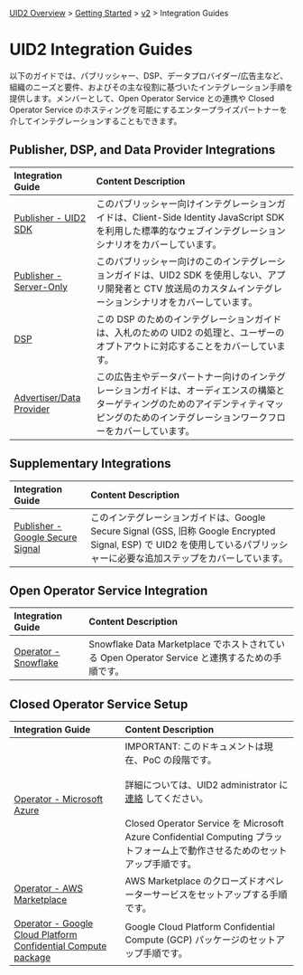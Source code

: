[UID2 Overview](../../../README-ja.md) > [Getting Started](../../README.md) > [v2](../README.md) > Integration Guides

# UID2 Integration Guides

以下のガイドでは、パブリッシャー、DSP、データプロバイダー/広告主など、組織のニーズと要件、およびその主な役割に基づいたインテグレーション手順を提供します。メンバーとして、Open Operator Service との連携や Closed Operator Service のホスティングを可能にするエンタープライズパートナーを介してインテグレーションすることもできます。

## Publisher, DSP, and Data Provider Integrations

| Integration Guide                                              | Content Description                                                                                                                                                                            |
| :------------------------------------------------------------- | :--------------------------------------------------------------------------------------------------------------------------------------------------------------------------------------------- |
| [Publisher - UID2 SDK](./publisher-client-side.md)             | このパブリッシャー向けインテグレーションガイドは、Client-Side Identity JavaScript SDK を利用した標準的なウェブインテグレーションシナリオをカバーしています。                                   |
| [Publisher - Server-Only](./custom-publisher-integration.md)   | このパブリッシャー向けのこのインテグレーションガイドは、UID2 SDK を使用しない、アプリ開発者と CTV 放送局のカスタムインテグレーションシナリオをカバーしています。                               |
| [DSP](./dsp-guide.md)                                          | この DSP のためのインテグレーションガイドは、入札のための UID2 の処理と、ユーザーのオプトアウトに対応することをカバーしています。                                                              |
| [Advertiser/Data Provider](./advertiser-dataprovider-guide.md) | この広告主やデータパートナー向けのインテグレーションガイドは、オーディエンスの構築とターゲティングのためのアイデンティティマッピングのためのインテグレーションワークフローをカバーしています。 |

## Supplementary Integrations

| Integration Guide                                              | Content Description                                                                                                                                                        |
| :------------------------------------------------------------- | :------------------------------------------------------------------------------------------------------------------------------------------------------------------------- |
| [Publisher - Google Secure Signal](./google-ss-integration.md) | このインテグレーションガイドは、Google Secure Signal (GSS, 旧称 Google Encrypted Signal, ESP) で UID2 を使用しているパブリッシャーに必要な追加ステップをカバーしています。 |

## Open Operator Service Integration

| Integration Guide                                          | Content Description                                                                            |
| :--------------------------------------------------------- | :--------------------------------------------------------------------------------------------- |
| [Operator - Snowflake](./../sdks/snowflake_integration.md) | Snowflake Data Marketplace でホストされている Open Operator Service と連携するための手順です。 |

## Closed Operator Service Setup

| Integration Guide                                                                                | Content Description                                                                                                                                                                                                                                                                          |
| :----------------------------------------------------------------------------------------------- | :------------------------------------------------------------------------------------------------------------------------------------------------------------------------------------------------------------------------------------------------------------------------------------------- |
| [Operator - Microsoft Azure](./operator-guide-azure-enclave.md)                                  | IMPORTANT: このドキュメントは現在、PoC の段階です。<br/><br/>詳細については、UID2 administrator に [連絡](../../README.md#contact-info) してください。<br/><br/>Closed Operator Service を Microsoft Azure Confidential Computing プラットフォーム上で動作させるためのセットアップ手順です。 |
| [Operator - AWS Marketplace](./operator-guide-aws-marketplace.md)                                | AWS Marketplace のクローズドオペレーターサービスをセットアップする手順です。　                                                                                                                                                                                                               |
| [Operator - Google Cloud Platform Confidential Compute package](./operator-guide-gcp-enclave.md) | Google Cloud Platform Confidential Compute (GCP) パッケージのセットアップ手順です。                                                                                                                                                                                                          |
